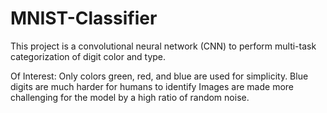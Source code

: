 # MNIST-Classifier

This project is a convolutional neural network (CNN) to perform multi-task categorization of digit color and type.


Of Interest:
Only colors green, red, and blue are used for simplicity.
Blue digits are much harder for humans to identify
Images are made more challenging for the model by a high ratio of random noise.
